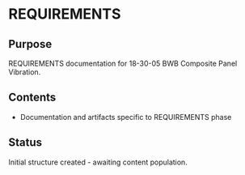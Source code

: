 # REQUIREMENTS

## Purpose
REQUIREMENTS documentation for 18-30-05 BWB Composite Panel Vibration.

## Contents
- Documentation and artifacts specific to REQUIREMENTS phase

## Status
Initial structure created - awaiting content population.
